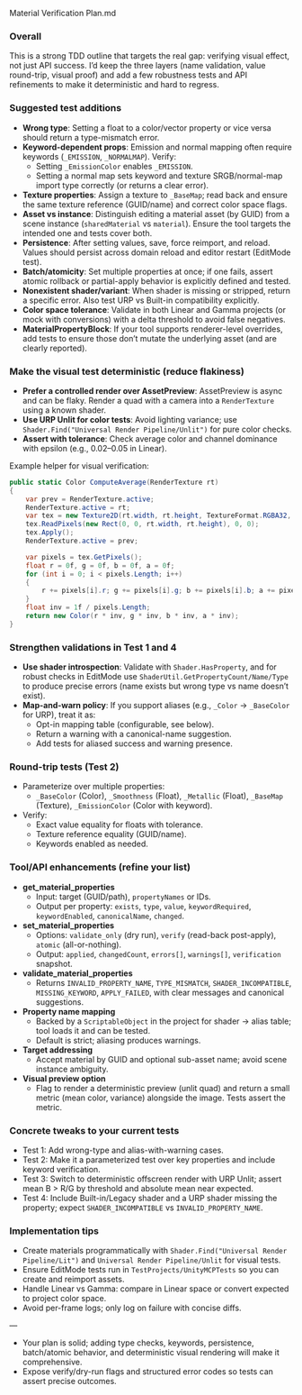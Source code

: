 Material Verification Plan.md

### Overall
This is a strong TDD outline that targets the real gap: verifying visual effect, not just API success. I’d keep the three layers (name validation, value round-trip, visual proof) and add a few robustness tests and API refinements to make it deterministic and hard to regress.

### Suggested test additions
- **Wrong type**: Setting a float to a color/vector property or vice versa should return a type-mismatch error.
- **Keyword-dependent props**: Emission and normal mapping often require keywords (`_EMISSION`, `_NORMALMAP`). Verify:
  - Setting `_EmissionColor` enables `_EMISSION`.
  - Setting a normal map sets keyword and texture SRGB/normal-map import type correctly (or returns a clear error).
- **Texture properties**: Assign a texture to `_BaseMap`; read back and ensure the same texture reference (GUID/name) and correct color space flags.
- **Asset vs instance**: Distinguish editing a material asset (by GUID) from a scene instance (`sharedMaterial` vs `material`). Ensure the tool targets the intended one and tests cover both.
- **Persistence**: After setting values, save, force reimport, and reload. Values should persist across domain reload and editor restart (EditMode test).
- **Batch/atomicity**: Set multiple properties at once; if one fails, assert atomic rollback or partial-apply behavior is explicitly defined and tested.
- **Nonexistent shader/variant**: When shader is missing or stripped, return a specific error. Also test URP vs Built-in compatibility explicitly.
- **Color space tolerance**: Validate in both Linear and Gamma projects (or mock with conversions) with a delta threshold to avoid false negatives.
- **MaterialPropertyBlock**: If your tool supports renderer-level overrides, add tests to ensure those don’t mutate the underlying asset (and are clearly reported).

### Make the visual test deterministic (reduce flakiness)
- **Prefer a controlled render over AssetPreview**: AssetPreview is async and can be flaky. Render a quad with a camera into a `RenderTexture` using a known shader.
- **Use URP Unlit for color tests**: Avoid lighting variance; use `Shader.Find("Universal Render Pipeline/Unlit")` for pure color checks.
- **Assert with tolerance**: Check average color and channel dominance with epsilon (e.g., 0.02–0.05 in Linear).

Example helper for visual verification:
```csharp
public static Color ComputeAverage(RenderTexture rt)
{
    var prev = RenderTexture.active;
    RenderTexture.active = rt;
    var tex = new Texture2D(rt.width, rt.height, TextureFormat.RGBA32, false, true);
    tex.ReadPixels(new Rect(0, 0, rt.width, rt.height), 0, 0);
    tex.Apply();
    RenderTexture.active = prev;

    var pixels = tex.GetPixels();
    float r = 0f, g = 0f, b = 0f, a = 0f;
    for (int i = 0; i < pixels.Length; i++)
    {
        r += pixels[i].r; g += pixels[i].g; b += pixels[i].b; a += pixels[i].a;
    }
    float inv = 1f / pixels.Length;
    return new Color(r * inv, g * inv, b * inv, a * inv);
}
```

### Strengthen validations in Test 1 and 4
- **Use shader introspection**: Validate with `Shader.HasProperty`, and for robust checks in EditMode use `ShaderUtil.GetPropertyCount/Name/Type` to produce precise errors (name exists but wrong type vs name doesn’t exist).
- **Map-and-warn policy**: If you support aliases (e.g., `_Color` → `_BaseColor` for URP), treat it as:
  - Opt-in mapping table (configurable, see below).
  - Return a warning with a canonical-name suggestion.
  - Add tests for aliased success and warning presence.

### Round-trip tests (Test 2)
- Parameterize over multiple properties:
  - `_BaseColor` (Color), `_Smoothness` (Float), `_Metallic` (Float), `_BaseMap` (Texture), `_EmissionColor` (Color with keyword).
- Verify:
  - Exact value equality for floats with tolerance.
  - Texture reference equality (GUID/name).
  - Keywords enabled as needed.

### Tool/API enhancements (refine your list)
- **get_material_properties**
  - Input: target (GUID/path), `propertyNames` or IDs.
  - Output per property: `exists`, `type`, `value`, `keywordRequired`, `keywordEnabled`, `canonicalName`, `changed`.
- **set_material_properties**
  - Options: `validate_only` (dry run), `verify` (read-back post-apply), `atomic` (all-or-nothing).
  - Output: `applied`, `changedCount`, `errors[]`, `warnings[]`, `verification` snapshot.
- **validate_material_properties**
  - Returns `INVALID_PROPERTY_NAME`, `TYPE_MISMATCH`, `SHADER_INCOMPATIBLE`, `MISSING_KEYWORD`, `APPLY_FAILED`, with clear messages and canonical suggestions.
- **Property name mapping**
  - Backed by a `ScriptableObject` in the project for shader → alias table; tool loads it and can be tested.
  - Default is strict; aliasing produces warnings.
- **Target addressing**
  - Accept material by GUID and optional sub-asset name; avoid scene instance ambiguity.
- **Visual preview option**
  - Flag to render a deterministic preview (unlit quad) and return a small metric (mean color, variance) alongside the image. Tests assert the metric.

### Concrete tweaks to your current tests
- Test 1: Add wrong-type and alias-with-warning cases.
- Test 2: Make it a parameterized test over key properties and include keyword verification.
- Test 3: Switch to deterministic offscreen render with URP Unlit; assert mean B > R/G by threshold and absolute mean near expected.
- Test 4: Include Built-in/Legacy shader and a URP shader missing the property; expect `SHADER_INCOMPATIBLE` vs `INVALID_PROPERTY_NAME`.

### Implementation tips
- Create materials programmatically with `Shader.Find("Universal Render Pipeline/Lit")` and `Universal Render Pipeline/Unlit` for visual tests.
- Ensure EditMode tests run in `TestProjects/UnityMCPTests` so you can create and reimport assets.
- Handle Linear vs Gamma: compare in Linear space or convert expected to project color space.
- Avoid per-frame logs; only log on failure with concise diffs.

—  
- Your plan is solid; adding type checks, keywords, persistence, batch/atomic behavior, and deterministic visual rendering will make it comprehensive.  
- Expose verify/dry-run flags and structured error codes so tests can assert precise outcomes.